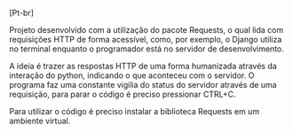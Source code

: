 [Pt-br]

Projeto desenvolvido com a utilização do pacote Requests, o qual lida com requisições HTTP de forma acessível, como, por exemplo, o Django utiliza no terminal enquanto o programador está no servidor de desenvolvimento.

A ideia é trazer as respostas HTTP de uma forma humanizada através da interação do python, indicando o que aconteceu com o servidor. O programa faz uma constante vigilia do status do servidor através de uma requisição, para parar o código é preciso pressionar CTRL+C.

Para utilizar o código é preciso instalar a biblioteca Requests em um ambiente virtual.
